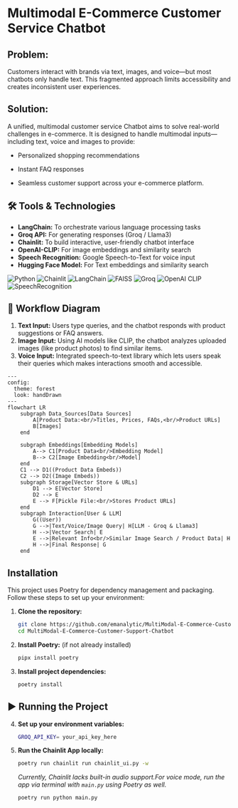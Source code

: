 # Multimodal E-Commerce Customer Service Chatbot 

## Problem:
Customers interact with brands via text, images, and voice—but most chatbots only handle text. This fragmented approach limits accessibility and creates inconsistent user experiences.

##  Solution:
A unified, multimodal customer service Chatbot aims to solve real-world challenges in e-commerce. It is designed to handle multimodal inputs—including text, voice and images to provide:

- Personalized shopping recommendations

- Instant FAQ responses

- Seamless customer support across your e-commerce platform.

## 🛠️ Tools & Technologies
- **LangChain:** To orchestrate various language processing tasks
- **Groq API:** For generating responses (Groq / Llama3)
- **Chainlit:** To build interactive, user-friendly chatbot interface
- **OpenAI-CLIP:** For image embeddings and similarity search
- **Speech Recognition:**  Google Speech-to-Text for voice input
- **Hugging Face Model:** For Text embeddings and similarity search

![Python](https://img.shields.io/badge/Python-3776AB?style=for-the-badge&logo=python&logoColor=white)
![Chainlit](https://img.shields.io/badge/Chainlit-4B8BBE?style=for-the-badge&logo=react&logoColor=white)
![LangChain](https://img.shields.io/badge/LangChain-FF6F00?style=for-the-badge&logo=python&logoColor=white)
![FAISS](https://img.shields.io/badge/FAISS-00C853?style=for-the-badge)
![Groq](https://img.shields.io/badge/Groq-EE4C2C?style=for-the-badge&logo=pytorch&logoColor=white)
![OpenAI CLIP](https://img.shields.io/badge/OpenAI%20CLIP-000000?style=for-the-badge&logo=openai&logoColor=white)
![SpeechRecognition](https://img.shields.io/badge/SpeechRecognition-FFCA28?style=for-the-badge&logo=python&logoColor=white)

## 🔗 Workflow Diagram

1. **Text Input:** Users type queries, and the chatbot responds with product suggestions or FAQ answers.
2. **Image Input:** Using AI models like CLIP, the chatbot analyzes uploaded images (like product photos) to find similar items.
3. **Voice Input:** Integrated speech-to-text library which lets users speak their queries which makes interactions smooth and accessible.

```mermaid
---
config:
  theme: forest
  look: handDrawn
---
flowchart LR
    subgraph Data_Sources[Data Sources]
        A[Product Data:<br/>Titles, Prices, FAQs,<br/>Product URLs]
        B[Images]
    end

    subgraph Embeddings[Embedding Models]
        A--> C1[Product Data<br/>Embedding Model]
        B--> C2[Image Embedding<br/>Model]
    end
    C1 --> D1((Product Data Embeds))
    C2 --> D2((Image Embeds))
    subgraph Storage[Vector Store & URLs]
        D1 --> E[Vector Store]
        D2 --> E
        E --> F[Pickle File:<br/>Stores Product URLs]
    end
    subgraph Interaction[User & LLM]
        G((User))
        G -->|Text/Voice/Image Query| H[LLM - Groq & Llama3]
        H -->|Vector Search| E
        E -->|Relevant Info<br/>Similar Image Search / Product Data| H
        H -->|Final Response| G
    end
```


## Installation
This project uses Poetry for dependency management and packaging. Follow these steps to set up your environment:
1. **Clone the repository:**

   ```bash
   git clone https://github.com/emanalytic/MultiModal-E-Commerce-Customer-Support-Chatbot.git
   cd MultiModal-E-Commerce-Customer-Support-Chatbot
   ```
2. **Install Poetry:** (if not already installed)
   ```bash
   pipx install poetry
   ```
3. **Install project dependencies:**
   ```bash
   poetry install
   ```
## ▶ Running the Project
4. **Set up your environment variables:**
   ```bash
   GROQ_API_KEY= your_api_key_here  
   ```
5. **Run the Chainlit App locally:**
   ```bash
   poetry run chainlit run chainlit_ui.py -w
   ```
   *Currently, Chainlit lacks built-in audio support.For voice mode, run the app via terminal with `main.py` using Poetry as well.*
   ```bash
   poetry run python main.py
   ```
